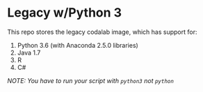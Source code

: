 # Legacy w/Python 3

This repo stores the legacy codalab image, which has support for:

1. Python 3.6 (with Anaconda 2.5.0 libraries)
2. Java 1.7
3. R
4. C#


*NOTE: You have to run your script with `python3` not `python`*